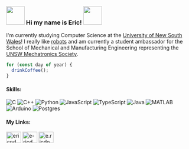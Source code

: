 ### <img src="https://media.giphy.com/media/VgCDAzcKvsR6OM0uWg/giphy.gif" width="50"> Hi my name is Eric! <img src="https://media.giphy.com/media/VgCDAzcKvsR6OM0uWg/giphy.gif" width="50">

I'm currently studying Computer Science at the [University of New South Wales](https://www.unsw.edu.au/)! I really like [robots](https://www.youtube.com/watch?v=KKWVVbI5lVM) and am currently a student ambassador for the School of Mechanical and Manufacturing Engineering representing the [UNSW Mechatronics Society](https://unswmtrnsoc.org/).

```js
for (const day of year) {
  drinkCoffee();
}
```

<h4 align="left">Skills:</h3>

![C](https://img.shields.io/badge/-C-00599C?style=flat-square&logo=c)
![C++](https://img.shields.io/badge/-C%2B%2B-00599C?style=flat-square&logo=C%2B%2B&logoColor=white)
![Python](https://img.shields.io/badge/-Python-3776AB?style=flat-square&logo=Python&logoColor=white)
![JavaScript](https://img.shields.io/badge/-JavaScript-grey?style=flat-square&logo=javascript)
![TypeScript](https://img.shields.io/badge/TypeScript-%23007ACC.svg?style=flat-square&logo=typescript&logoColor=white)
![Java](https://img.shields.io/badge/-Java-orange?style=flat-square&logo=Java)
![MATLAB](https://img.shields.io/badge/-MATLAB-0076A8?style=flat-square&logo=Mathworks&logoColor=white)
![Arduino](https://img.shields.io/badge/Arduino-grey?style=flat-square&logo=arduino)
![Postgres](https://img.shields.io/badge/Postgres-%23316192.svg?style=flat-square&logo=postgresql&logoColor=white)


<h4 align="left">My Links:</h3>
<p align="left">
<a href="https://linkedin.com/in/ericnd" target="blank"><img align="center" src="https://raw.githubusercontent.com/rahuldkjain/github-profile-readme-generator/master/src/images/icons/Social/linked-in-alt.svg" alt="ericnd" height="30" width="40" /></a>
<a href="https://www.leetcode.com/e-ricd" target="blank"><img align="center" src="https://raw.githubusercontent.com/rahuldkjain/github-profile-readme-generator/master/src/images/icons/Social/leet-code.svg" alt="e-ricd" height="30" width="40" /></a>
<a href="https://instagram.com/e.ricdo" target="blank"><img align="center" src="https://raw.githubusercontent.com/rahuldkjain/github-profile-readme-generator/master/src/images/icons/Social/instagram.svg" alt="e.ricdo" height="30" width="40" /></a>
</p>

<!--
**ericnd/ericnd** is a ✨ _special_ ✨ repository because its `README.md` (this file) appears on your GitHub profile.

Here are some ideas to get you started:

- 🔭 I’m currently working on ...
- 🌱 I’m currently learning ...
- 👯 I’m looking to collaborate on ...
- 🤔 I’m looking for help with ...
- 💬 Ask me about ...
- 📫 How to reach me: ...
- 😄 Pronouns: ...
- ⚡ Fun fact: ...
-->
